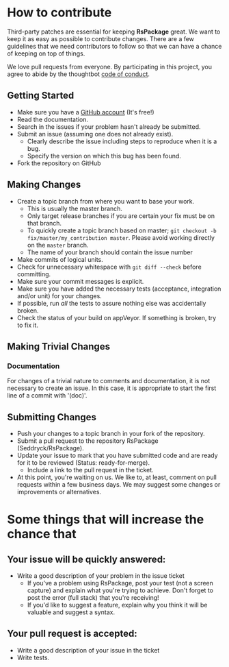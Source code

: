# How to contribute

Third-party patches are essential for keeping **RsPackage** great. We want to keep it as easy as possible to contribute changes. There are a few guidelines that we need contributors to follow so that we can have a chance of keeping on top of things.

We love pull requests from everyone. By participating in this project, you agree to abide by the thoughtbot [code of conduct].

[code of conduct]: https://thoughtbot.com/open-source-code-of-conduct

## Getting Started

* Make sure you have a [GitHub account](https://github.com/signup/free) (It's free!)
* Read the documentation.
* Search in the issues if your problem hasn't already be submitted.
* Submit an issue (assuming one does not already exist).
  * Clearly describe the issue including steps to reproduce when it is a bug.
  * Specify the version on which this bug has been found.
* Fork the repository on GitHub

## Making Changes

* Create a topic branch from where you want to base your work.
  * This is usually the master branch.
  * Only target release branches if you are certain your fix must be on that
    branch.
  * To quickly create a topic branch based on master; `git checkout -b
    fix/master/my_contribution master`. Please avoid working directly on the
    `master` branch.
  * The name of your branch should contain the issue number
* Make commits of logical units.
* Check for unnecessary whitespace with `git diff --check` before committing.
* Make sure your commit messages is explicit.
* Make sure you have added the necessary tests (acceptance, integration and/or unit) for your changes.
* If possible, run _all_ the tests to assure nothing else was accidentally broken.
* Check the status of your build on appVeyor. If something is broken, try to fix it.

## Making Trivial Changes

### Documentation

For changes of a trivial nature to comments and documentation, it is not necessary to create an issue. In this case, it is
appropriate to start the first line of a commit with '(doc)'.

## Submitting Changes

* Push your changes to a topic branch in your fork of the repository.
* Submit a pull request to the repository RsPackage (Seddryck/RsPackage).
* Update your issue to mark that you have submitted code and are ready for it to be reviewed (Status: ready-for-merge).
  * Include a link to the pull request in the ticket.
* At this point, you're waiting on us. We like to, at least, comment on pull requests within a few business days. We may suggest some changes or improvements or alternatives.

# Some things that will increase the chance that 

## Your issue will be quickly answered:

* Write a good description of your problem in the issue ticket
  * If you've a problem using RsPackage, post your test (not a screen capture) and explain what you're trying to achieve. Don't forget to post the error (full stack) that you're receiving!
  * If you'd like to suggest a feature, explain why you think it will be valuable and suggest a syntax.

## Your pull request is accepted:

* Write a good description of your issue in the ticket
* Write tests.
